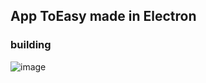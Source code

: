 ## App ToEasy made in Electron

### building

![image](https://user-images.githubusercontent.com/77704994/131227176-82cc6d7d-8671-4ebc-9da2-7d99309f9c73.png)
